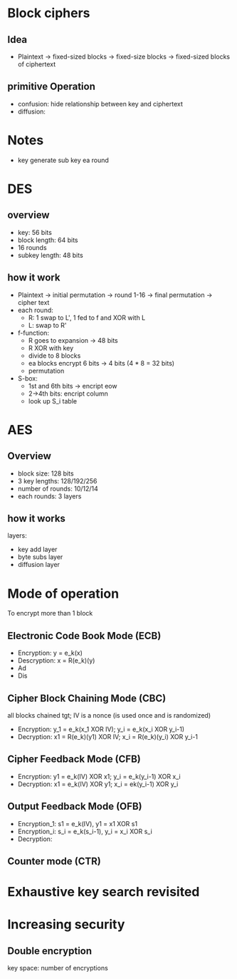 # Block ciphers
## Idea
- Plaintext -> fixed-sized blocks -> fixed-size blocks -> fixed-sized blocks of ciphertext

## primitive Operation
- confusion: hide relationship between key and ciphertext
- diffusion: 


# Notes
- key generate sub key ea round

# DES
## overview
- key: 56 bits
- block length: 64 bits
- 16 rounds
- subkey length: 48 bits

## how it work
- Plaintext -> initial permutation -> round 1-16 -> final permutation -> cipher text
- each round:
  - R: 1 swap to L', 1 fed to f and XOR with L
  - L: swap to R'
- f-function:
  - R goes to expansion -> 48 bits
  - R XOR with key
  - divide to 8 blocks
  - ea blocks encrypt 6 bits -> 4 bits (4 * 8 = 32 bits)
  - permutation
- S-box:
  - 1st and 6th bits -> encript eow
  - 2->4th bits: encript column
  - look up S_i table

# AES
## Overview
- block size: 128 bits
- 3 key lengths: 128/192/256
- number of rounds: 10/12/14
- each rounds: 3 layers

## how it works
layers:
- key add layer
- byte subs layer
- diffusion layer

# Mode of operation
To encrypt more than 1 block
## Electronic Code Book Mode (ECB)
- Encryption: y = e_k(x)
- Descryption: x = R(e_k)(y)
- Ad
- Dis
## Cipher Block Chaining Mode (CBC)
all blocks chained tgt; IV is a nonce (is used once and is randomized)
- Encryption: y_1 = e_k(x_1 XOR IV); y_i = e_k(x_i XOR y_i-1)
- Decryption: x1 = R(e_k)(y1) XOR IV; x_i = R(e_k)(y_i) XOR y_i-1
## Cipher Feedback Mode (CFB)
- Encryption: y1 = e_k(IV) XOR x1; y_i = e_k(y_i-1) XOR x_i
- Decryption: x1 = e_k(IV) XOR y1; x_i = ek(y_i-1) XOR y_i
## Output Feedback Mode (OFB)
- Encryption_1: s1 = e_k(IV), y1 = x1 XOR s1
- Encryption_i: s_i = e_k(s_i-1), y_i = x_i XOR s_i
- Decryption:
## Counter mode (CTR)

# Exhaustive key search revisited
# Increasing security
## Double encryption
key space: number of encryptions

